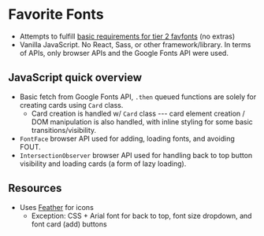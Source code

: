 # Favorite Fonts

- Attempts to fulfill [basic requirements for tier 2 favfonts](https://github.com/chingu-voyages/voyage-prework-tier2-favfonts) (no extras)
- Vanilla JavaScript. No React, Sass, or other framework/library. In terms of APIs, only browser APIs and the Google Fonts API were used.

## JavaScript quick overview

- Basic fetch from Google Fonts API, `.then` queued functions are solely for creating cards using `Card` class.
  - Card creation is handled w/ `Card` class --- card element creation / DOM manipulation is also handled, with inline styling for some basic transitions/visibility.
- `FontFace` browser API used for adding, loading fonts, and avoiding FOUT.
- `IntersectionObserver` browser API used for handling back to top button visibility and loading cards (a form of lazy loading).

## Resources

- Uses [Feather](https://feathericons.com/) for icons
  - Exception: CSS + Arial font for back to top, font size dropdown, and font card (add)  buttons
